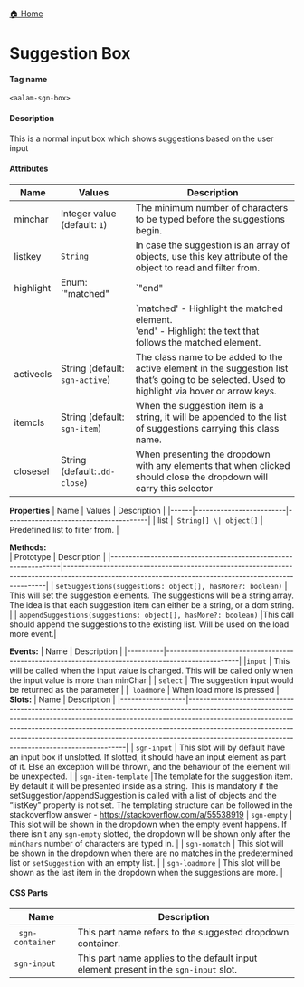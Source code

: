 [🏠 Home](repo:Akilanan/aalam-wc)
# Suggestion Box
#### Tag name
`<aalam-sgn-box>`
#### Description
This is a normal input box which shows suggestions based on the user input
#### Attributes
| Name       | Values                            | Description                                                                                                                                      |
|------------|-----------------------------------|--------------------------------------------------------------------------------------------------------------------------------------------------|
| minchar    | Integer value (default: `1`)        | The minimum number of characters to be typed before the suggestions begin.                                                                       |
| listkey    | `String`                            | In case the suggestion is an array of objects, use this key attribute of the object to read and filter from.                                     |
| highlight  | Enum: `"matched" | `"end"      | How to highlight each of the suggestion items. The matched part will be placed in an isolated span tag with a class `.sgn-highlight'.           |
|            |                                   | `matched' - Highlight the matched element.<br>'end' - Highlight the text that follows the matched element.                                       |
| activecls  | String (default: `sgn-active`)    | The class name to be added to the active element in the suggestion list that’s going to be selected. Used to highlight via hover or arrow keys. |
| itemcls    | String (default: `sgn-item`)      | When the suggestion item is a string, it will be appended to the list of suggestions carrying this class name.                                   |
|closesel|String (default:`.dd-close`)|When presenting the dropdown with any elements that when clicked should close the dropdown will carry this selector|

**Properties**
| Name | Values                  | Description                           |
|------|-------------------------|---------------------------------------|
| list |` String[] \| object[]`    | Predefined list to filter from.       |



 **Methods:**                                                                                                                         
   | Prototype                                                      | Description                                                                                                                                           |
|----------------------------------------------------------------|-------------------------------------------------------------------------------------------------------------------------------------------------------|
| `setSuggestions(suggestions: object[], hasMore?: boolean)`    | This will set the suggestion elements. The suggestions will be a string array. The idea is that each suggestion item can either be a string, or a dom string.                |
| `appendSuggestions(suggestions: object[], hasMore?: boolean)`  |This call should append the suggestions to the existing list. Will be used on the load more event.|                                                                   
                                                                                                                                      
**Events:**
| Name     | Description                                                                                      |
|----------|--------------------------------------------------------------------------------------------------|
|` input `   | This will be called when the input value is changed. This will be called only when the input value is more than minChar       |
| `select`   | The suggestion input would be returned as the parameter        |
|` loadmore` | When load more is pressed                                         |
**Slots:**
| Name             | Description                                                                                                                                                                                                                                                                                                                                                                         |
|------------------|-------------------------------------------------------------------------------------------------------------------------------------------------------------------------------------------------------------------------------------------------------------------------------------------------------------------------------------------------------------------------------------|
| `sgn-input`      | This slot will by default have an input box if unslotted. If slotted, it should have an input element as part of it. Else an exception will be thrown, and the behaviour of the element will be unexpected.                                                                                                                                                                        |
| `sgn-item-template` |The template for the suggestion item. By default it will be presented inside as a string. This is mandatory if the setSuggestion/appendSuggestion is called with a list of objects and the “listKey" property is not set. The templating structure can be followed in the stackoverflow answer - https://stackoverflow.com/a/55538919
| `sgn-empty`      | This slot will be shown in the dropdown when the empty event happens. If there isn't any `sgn-empty` slotted, the dropdown will be shown only after the `minChars` number of characters are typed in.                                                                                                                                                                              |
| `sgn-nomatch`    | This slot will be shown in the dropdown when there are no matches in the predetermined list or `setSuggestion` with an empty list.                                                                                                                                                                                                                                                 |
| `sgn-loadmore`   | This slot will be shown as the last item in the dropdown when the suggestions are more.                                                                                                                                                                                                                                                                                             |
#### CSS Parts
| Name           | Description                                                                                         |
|----------------|-----------------------------------------------------------------------------------------------------|
|` sgn-container`| This part name refers to the suggested dropdown container.                                          |
| `sgn-input`    | This part name applies to the default input element present in the `sgn-input` slot.               |

